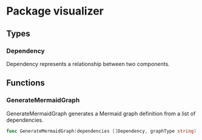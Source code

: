 # Package visualizer

## Types

### Dependency

Dependency represents a relationship between two components.


## Functions

### GenerateMermaidGraph

GenerateMermaidGraph generates a Mermaid graph definition from a list of dependencies.


```go
func GenerateMermaidGraph(dependencies []Dependency, graphType string) string
```

